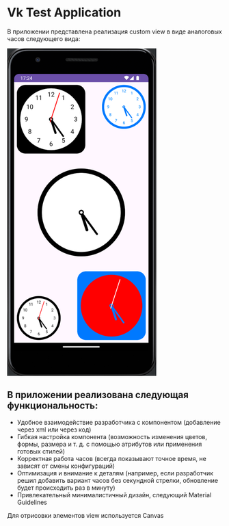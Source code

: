 # Vk Test Application

В приложении представлена реализация custom view в виде аналоговых часов следующего вида:

![alt text](img.png)

## В приложении реализована следующая функциональность:
* Удобное взаимодействие разработчика с компонентом (добавление через xml или через код)
* Гибкая настройка компонента (возможность изменения цветов, формы, размера и т. д. с помощью атрибутов или применения готовых стилей)
* Корректная работа часов (всегда показывают точное время, не зависят от смены конфигураций)
* Оптимизация и внимание к деталям (например, если разработчик решил добавить вариант часов без секундной стрелки, обновление будет происходить раз в минуту)
* Привлекательный минималистичный дизайн, следующий Material Guidelines

Для отрисовки элементов view используется Canvas